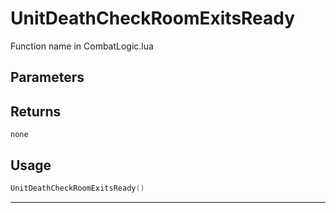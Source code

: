 # UnitDeathCheckRoomExitsReady

Function name in CombatLogic.lua

## Parameters

## Returns

`none`

## Usage

```lua
UnitDeathCheckRoomExitsReady()
```

---
